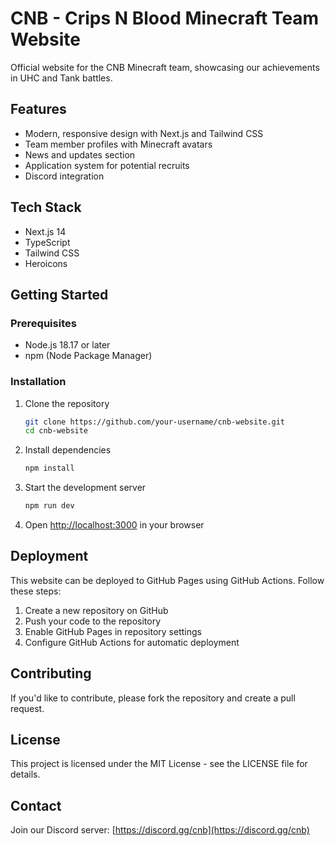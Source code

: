 # CNB - Crips N Blood Minecraft Team Website

Official website for the CNB Minecraft team, showcasing our achievements in UHC and Tank battles.

## Features

- Modern, responsive design with Next.js and Tailwind CSS
- Team member profiles with Minecraft avatars
- News and updates section
- Application system for potential recruits
- Discord integration

## Tech Stack

- Next.js 14
- TypeScript
- Tailwind CSS
- Heroicons

## Getting Started

### Prerequisites

- Node.js 18.17 or later
- npm (Node Package Manager)

### Installation

1. Clone the repository
   ```bash
   git clone https://github.com/your-username/cnb-website.git
   cd cnb-website
   ```

2. Install dependencies
   ```bash
   npm install
   ```

3. Start the development server
   ```bash
   npm run dev
   ```

4. Open [http://localhost:3000](http://localhost:3000) in your browser

## Deployment

This website can be deployed to GitHub Pages using GitHub Actions. Follow these steps:

1. Create a new repository on GitHub
2. Push your code to the repository
3. Enable GitHub Pages in repository settings
4. Configure GitHub Actions for automatic deployment

## Contributing

If you'd like to contribute, please fork the repository and create a pull request.

## License

This project is licensed under the MIT License - see the LICENSE file for details.

## Contact

Join our Discord server: [https://discord.gg/cnb](https://discord.gg/cnb)